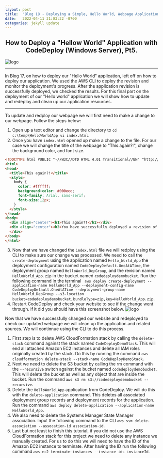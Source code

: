 ```yaml
---
layout: post
title:  "Blog 18 - Deploying a Simple, Hello World, Webpage Application using AWS CodeDeploy, Pt.5"
date:   2022-04-11 21:03:22 -0700
categories: jekyll update
---
```


## <center>How to Deploy a "Hellow World" Application with CodeDeploy (Windows Server), Pt5.</center>

![logo](https://i0.wp.com/blog.knoldus.com/wp-content/uploads/2018/12/aws_codedeploy.png?fit=698%2C400&ssl=1)

---

In Blog 17, on how to deploy our "Hello World" application, left off on how to deploy our application. We used the AWS CLI  to deploy the revision and monitor the deployment's progress. After the application revision is successfully deployed, we checked the results. For this final part on the deployment of our "Hello world" application we will show how to update and redeploy and clean up our application resources. 

---

To update and redploy our webpage we will first need to make a change to our webpage. Follow the steps below:

1. Open up a text editor and change the directory to `cd c:\temp\HelloWorldApp
vi index.html`. 
2. Once you have `index.html` opened up make a change to the file. For our case we will change the title of the webpage to "This again?!", change the background color, and font size. 
```html 
<!DOCTYPE html PUBLIC "-//W3C//DTD HTML 4.01 Transitional//EN" "http://www.w3.org/TR/html4/loose.dtd">
<html>
<head>
  <title>This again?!</title>
  <style>
    body {
      color: #ffffff;
      background-color: #000ecc;
      font-family: Arial, sans-serif;  
      font-size:12px;
    }
  </style>
</head>
<body>
  <div align="center"><h1>This again?!</h1></div>
  <div align="center"><h2>You have successfully deployed a revision of an application using CodeDeploy</h2></div>
  </div>
</body>
</html>
```
3. Now that we have changed the `index.html` file we will redploy using the CLI to make sure our change was processed. We need to call the `create-deployment` using the application named `Hello_World_App` the deployment configuration named `CodeDeployDefault.OneAtATime`, the deployment group named `HelloWorld_DepGroup`, and the revision named `HelloWorld_App.zip` in the bucket named `codedeploydemobucket`. Run the following command in the terminal ` aws deploy create-deployment --application-name HelloWorld_App --deployment-config-name CodeDeployDefault.OneAtATime --deployment-group-name HelloWorld_DepGroup --s3-location bucket=codedeploydemobucket,bundleType=zip,key=HelloWorld_App.zip`.
4. Restart CodeDeploy and check your website to see if the change went through. If it did you should have this screenshot below. ![logo](https://i.imgur.com/EZLCeGf.png)

Now that we have successfully changed our website and redeployed to check our updated webpage we will clean up the application and related sources. 
We will continnue using the CLI to do this process. 

1. First step is to delete AWS CloudFormation stack by calling the `delete-stack` command against the stack named `CodeDeployDemoStack`. This will end all attached Amazon EC2 instances and delete all IAM roles originally created by the stack. Do this by running the command `aws cloudformation delete-stack --stack-name CodeDeployDemoStack`.
2. Next we need to delete the S3 bucket by calling the rm command with the `--recursive` switch against the bucket named `codedeploydemobucket`. This will delete the bucket as well as any object that are inside the bucket. Run the command `aws s3 rm s3://codedeploydemobucket --recursive`.
3. Delete the `HelloWorld_App` application from CodeDeploy. We will do this with the `delete-application` command. This deletes all associated deployment group records and deployment records for the application. Run the command `aws deploy delete-application --application-name HelloWorld_App`.
4. We also need to delete the Systems Manager State Manager association. Input the following command to the CLI `aws ssm delete-association --assocation-id association-id`.
5. Last but not least to finish this tutorial, if you did not use the AWS CloudFormation stack for this project we need to delete any instance we manually created. For us to do this we will need to have the ID of the Amazon EC2 instance to terminate. After having the ID run the following command `aws ec2 terminate-instances --instance-ids instanceId`.

